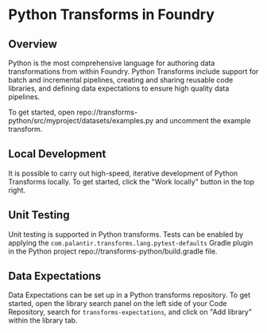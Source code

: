 # Python Transforms in Foundry

## Overview

Python is the most comprehensive language for authoring data transformations from within Foundry. Python Transforms include support for batch and incremental pipelines, creating and sharing reusable code libraries, and defining data expectations to ensure high quality data pipelines.

To get started, open repo://transforms-python/src/myproject/datasets/examples.py and uncomment the example transform.

## Local Development

It is possible to carry out high-speed, iterative development of Python Transforms locally. To get started, click the "Work locally" button in the top right.

## Unit Testing

Unit testing is supported in Python transforms. Tests can be enabled by applying the `com.palantir.transforms.lang.pytest-defaults` Gradle plugin in the Python project repo://transforms-python/build.gradle file.

## Data Expectations

Data Expectations can be set up in a Python transforms repository. To get started, open the library search panel on the left side of your Code Repository, search for `transforms-expectations`, and click on "Add library" within the library tab.
